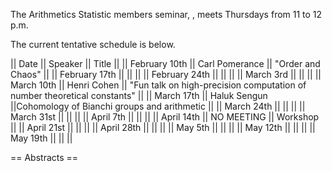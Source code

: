 The Arithmetics Statistic members seminar, , meets Thursdays
from 11 to 12 p.m. 

The current tentative schedule is below.


|| Date || Speaker || Title ||
|| February 10th     || Carl Pomerance           || "Order and Chaos"   ||
|| February 17th    ||         ||  ||
|| February 24th    ||            || ||
|| March 3rd        ||     || ||
|| March 10th       ||  Henri Cohen         || "Fun talk on high-precision computation of number theoretical constants" ||
|| March 17th       || Haluk Sengun ||Cohomology of Bianchi groups and arithmetic ||
|| March 24th       ||  ||  ||
|| March 31st       ||  ||  ||
|| April 7th        ||  || ||
|| April 14th       || NO MEETING || Workshop ||
|| April 21st       ||  || ||
|| April 28th       ||  || ||
|| May 5th          || || ||
|| May 12th          || || ||
|| May 19th         || || ||


== Abstracts ==

